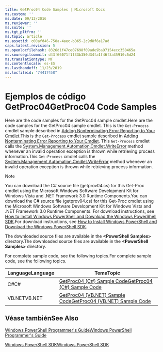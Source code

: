 ```yaml
---
title: GetProc04 Code Samples | Microsoft Docs
ms.custom: ''
ms.date: 09/13/2016
ms.reviewer: ''
ms.suite: ''
ms.tgt_pltfrm: ''
ms.topic: article
ms.assetid: c00afd46-758a-4aec-b865-2c9d8f6a17ad
caps.latest.revision: 5
ms.openlocfilehash: 8326d1f47ce07698f09ade9ba97154ecc358465a
ms.sourcegitcommit: d43f66071f1f33b350d34fa1f46f3a35910c5d24
ms.translationtype: MT
ms.contentlocale: es-ES
ms.lasthandoff: 11/23/2019
ms.locfileid: "74417458"
---
```

# <a name="getproc04-code-samples"></a><span data-ttu-id="bf927-102">Ejemplos de código GetProc04</span><span class="sxs-lookup"><span data-stu-id="bf927-102">GetProc04 Code Samples</span></span>

<span data-ttu-id="bf927-103">Here are the code samples for the GetProc04 sample cmdlet.</span><span class="sxs-lookup"><span data-stu-id="bf927-103">Here are the code samples for the GetProc04 sample cmdlet.</span></span> <span data-ttu-id="bf927-104">This is the `Get-Process` cmdlet sample described in [Adding Nonterminating Error Reporting to Your Cmdlet](../cmdlet/adding-non-terminating-error-reporting-to-your-cmdlet.md).</span><span class="sxs-lookup"><span data-stu-id="bf927-104">This is the `Get-Process` cmdlet sample described in [Adding Nonterminating Error Reporting to Your Cmdlet](../cmdlet/adding-non-terminating-error-reporting-to-your-cmdlet.md).</span></span> <span data-ttu-id="bf927-105">This `Get-Process` cmdlet calls the [System.Management.Automation.Cmdlet.WriteError](/dotnet/api/System.Management.Automation.Cmdlet.WriteError) method whenever an invalid operation exception is thrown while retrieving process information.</span><span class="sxs-lookup"><span data-stu-id="bf927-105">This `Get-Process` cmdlet calls the [System.Management.Automation.Cmdlet.WriteError](/dotnet/api/System.Management.Automation.Cmdlet.WriteError) method whenever an invalid operation exception is thrown while retrieving process information.</span></span>

> [!NOTE]
> <span data-ttu-id="bf927-106">You can download the C# source file (getprov04.cs) for this Get-Proc cmdlet using the Microsoft Windows Software Development Kit for Windows Vista and .NET Framework 3.0 Runtime Components.</span><span class="sxs-lookup"><span data-stu-id="bf927-106">You can download the C# source file (getprov04.cs) for this Get-Proc cmdlet using the Microsoft Windows Software Development Kit for Windows Vista and .NET Framework 3.0 Runtime Components.</span></span> <span data-ttu-id="bf927-107">For download instructions, see [How to Install Windows PowerShell and Download the Windows PowerShell SDK](/powershell/scripting/developer/installing-the-windows-powershell-sdk).</span><span class="sxs-lookup"><span data-stu-id="bf927-107">For download instructions, see [How to Install Windows PowerShell and Download the Windows PowerShell SDK](/powershell/scripting/developer/installing-the-windows-powershell-sdk).</span></span>
>
> <span data-ttu-id="bf927-108">The downloaded source files are available in the **\<PowerShell Samples>** directory.</span><span class="sxs-lookup"><span data-stu-id="bf927-108">The downloaded source files are available in the **\<PowerShell Samples>** directory.</span></span>

<span data-ttu-id="bf927-109">For complete sample code, see the following topics.</span><span class="sxs-lookup"><span data-stu-id="bf927-109">For complete sample code, see the following topics.</span></span>

|<span data-ttu-id="bf927-110">Language</span><span class="sxs-lookup"><span data-stu-id="bf927-110">Language</span></span>|<span data-ttu-id="bf927-111">Tema</span><span class="sxs-lookup"><span data-stu-id="bf927-111">Topic</span></span>|
|--------------|-----------|
|<span data-ttu-id="bf927-112">C#</span><span class="sxs-lookup"><span data-stu-id="bf927-112">C#</span></span>|[<span data-ttu-id="bf927-113">GetProc04 (C#) Sample Code</span><span class="sxs-lookup"><span data-stu-id="bf927-113">GetProc04 (C#) Sample Code</span></span>](./getproc04-csharp-sample-code.md)|
|<span data-ttu-id="bf927-114">VB.NET</span><span class="sxs-lookup"><span data-stu-id="bf927-114">VB.NET</span></span>|[<span data-ttu-id="bf927-115">GetProc04 (VB.NET) Sample Code</span><span class="sxs-lookup"><span data-stu-id="bf927-115">GetProc04 (VB.NET) Sample Code</span></span>](./getproc04-vb-net-sample-code.md)|

## <a name="see-also"></a><span data-ttu-id="bf927-116">Véase también</span><span class="sxs-lookup"><span data-stu-id="bf927-116">See Also</span></span>

[<span data-ttu-id="bf927-117">Windows PowerShell Programmer's Guide</span><span class="sxs-lookup"><span data-stu-id="bf927-117">Windows PowerShell Programmer's Guide</span></span>](./windows-powershell-programmer-s-guide.md)

[<span data-ttu-id="bf927-118">Windows PowerShell SDK</span><span class="sxs-lookup"><span data-stu-id="bf927-118">Windows PowerShell SDK</span></span>](../windows-powershell-reference.md)
